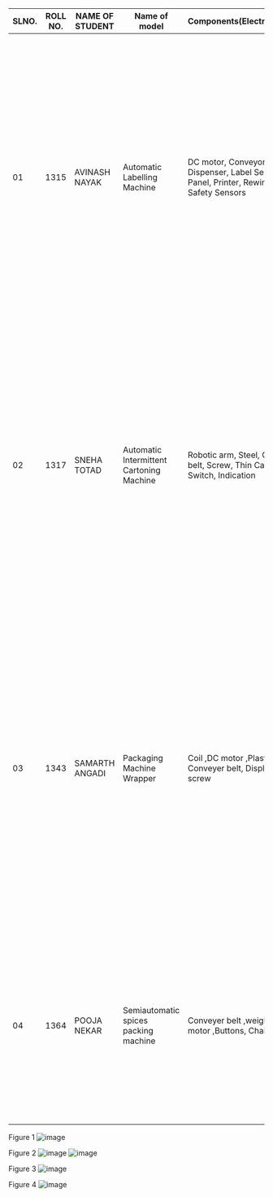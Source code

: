 |SLNO.|ROLL NO.|NAME OF STUDENT| Name of model| Components(Electronics/Mechanical)|MECHANISM/working Principle          | REFERENCE LINK|
|-----|--------|---------------|--------------|-----------------------------------|-------------------------------------|---------------|
01|1315 |AVINASH NAYAK| Automatic Labelling Machine| DC motor, Conveyor System, Label Dispenser, Label Sensor, Control Panel, Printer, Rewind Unit, Load Cell, Safety Sensors| The products are fed into the machine using a conveyor system. The labelling material is fed into the machine from a roll. The products are then positioned correctly on the conveyor belt which triggers a sensor to activate the labelling process. A label applicator arm then moves in and applies a label onto the product. The labelled product is then moved along the conveyor belt to the next station. The labelling system is designed to ensure that each label is applied in the correct position and orientation, regardless of the speed of the conveyor belt.| Refer the figure 1 https://youtu.be/dgxwKLsejI4|
02|1317|SNEHA TOTAD| Automatic Intermittent Cartoning Machine |Robotic arm, Steel, Chain Conveyer belt, Screw, Thin Cardboard, Wire , Switch, Indication |The machine erects the cartons by folding and gluing them. The products are inserted into the cartons. The cartons are closed with flaps by either tucking or gluing. The finished cartons or boxes are discharged from the machine. The intermittent motion principle of this machine allows it to perform these stages one at a time, stopping between each stage to ensure proper positioning and accuracy. The machine is fully automated and controlled by a programmable logic controller (PLC) which enables it to adjust to different product sizes and shapes.| Refer the figure 2 https://youtu.be/84o_Nf3GzE0|
03|1343|SAMARTH ANGADI| Packaging Machine Wrapper| Coil ,DC motor ,Plastic, sensors, Conveyer belt, Display, Adjusting screw |The machine working starts with a cylindrical roll of film. The flow wrapping machine will transfer the film from the roll and through to the forming collar(sometimes referred to as tube or flow). At the same time, a conveyor has lined up individual products for wrapping. The film is fed through the collar and the product is surrounded with film, sealed and the film is then cut. The finished individual product is then gathered downstream to be bagged or cartooned prior to boxing and palletizing. Suitable for all kinds of product packaging. Including medical supplies, vegetables and meat, snacks and candy.| Refer the figure 3 https://youtu.be/M0XL_KMqQW4|
04|1364|POOJA NEKAR| Semiautomatic spices packing machine| Conveyer belt ,weighing machine ,DC motor ,Buttons, Chain, Plastic bag |A bulk amount of spice is put in a medium sized bowl and Provision is made to fill calculated amount of spices in a metal sheet packet from the bowl which is handled manually. The packet is sensed by sensors and the packet is filled with spices. Once the packet is filled, the packet is moved towards the sealing facility which is also done manually. The sealing is automatic.| Refer the figure 4 https://youtu.be/P10u0dDThgw|

Figure 1
![image](https://user-images.githubusercontent.com/131193839/234976933-169b471a-d8b4-4ff6-88d5-85ce2a63a47d.png)

Figure 2
![image](https://user-images.githubusercontent.com/131193839/234975306-d482e398-fa21-4ed4-82df-ebd3e3c95d29.png)
![image](https://user-images.githubusercontent.com/131193839/234975825-7cbb4493-4860-4ac2-ae67-1100a305ad9a.png)

Figure 3
![image](https://user-images.githubusercontent.com/131193839/234976269-8f6b3085-4165-4620-9f2a-6d71554ed6b4.png)

Figure 4
![image](https://user-images.githubusercontent.com/131193839/234976480-8a2ff848-d4c4-490f-b69a-e11e88299561.png)






